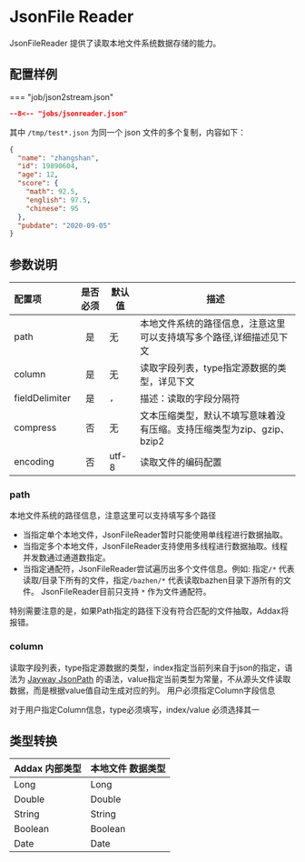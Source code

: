 # JsonFile Reader

JsonFileReader 提供了读取本地文件系统数据存储的能力。

## 配置样例

=== "job/json2stream.json"

```json
--8<-- "jobs/jsonreader.json"
```

其中 `/tmp/test*.json` 为同一个 json 文件的多个复制，内容如下：

```json
{
  "name": "zhangshan",
  "id": 19890604,
  "age": 12,
  "score": {
    "math": 92.5,
    "english": 97.5,
    "chinese": 95
  },
  "pubdate": "2020-09-05"
}
```

## 参数说明

| 配置项         | 是否必须 | 默认值 | 描述                                                                   |
| :------------- | :------: | ------ | ---------------------------------------------------------------------- |
| path           |    是    | 无     | 本地文件系统的路径信息，注意这里可以支持填写多个路径,详细描述见下文    |
| column         |    是    | 无     | 读取字段列表，type指定源数据的类型，详见下文                           |
| fieldDelimiter |    是    | `,`    | 描述：读取的字段分隔符                                                 |
| compress       |    否    | 无     | 文本压缩类型，默认不填写意味着没有压缩。支持压缩类型为zip、gzip、bzip2 |
| encoding       |    否    | utf-8  | 读取文件的编码配置                                                     |

### path

本地文件系统的路径信息，注意这里可以支持填写多个路径

- 当指定单个本地文件，JsonFileReader暂时只能使用单线程进行数据抽取。
- 当指定多个本地文件，JsonFileReader支持使用多线程进行数据抽取。线程并发数通过通道数指定。
- 当指定通配符，JsonFileReader尝试遍历出多个文件信息。例如: 指定`/*` 代表读取/目录下所有的文件，指定`/bazhen/*` 代表读取bazhen目录下游所有的文件。 JsonFileReader目前只支持 `*` 作为文件通配符。

特别需要注意的是，如果Path指定的路径下没有符合匹配的文件抽取，Addax将报错。

### column

读取字段列表，type指定源数据的类型，index指定当前列来自于json的指定，语法为 [Jayway JsonPath](https://github.com/json-path/JsonPath) 的语法，value指定当前类型为常量，不从源头文件读取数据，而是根据value值自动生成对应的列。 用户必须指定Column字段信息

对于用户指定Column信息，type必须填写，index/value 必须选择其一

## 类型转换

| Addax 内部类型 | 本地文件 数据类型 |
| -------------- | ----------------- |
| Long           | Long              |
| Double         | Double            |
| String         | String            |
| Boolean        | Boolean           |
| Date           | Date              |

